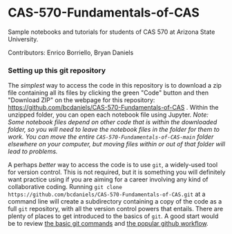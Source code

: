 # CAS-570-Fundamentals-of-CAS
Sample notebooks and tutorials for students of CAS 570 at Arizona State University.

Contributors: Enrico Borriello, Bryan Daniels

### Setting up this git repository
The _simplest_ way to access the code in this repository is to download a zip file containing all its files by clicking 
the green "Code" button and then "Download ZIP" on the webpage for this repository: https://github.com/bcdaniels/CAS-570-Fundamentals-of-CAS . 
Within the unzipped folder, you can open each notebook file using Jupyter. *Note: Some notebook files depend on other code that is within the downloaded 
folder, so you will need to leave the notebook files in the folder for them to work. You can move the entire `CAS-570-Fundamentals-of-CAS-main` 
folder elsewhere on your computer, but moving files within or out of that folder will lead to problems.*

A perhaps _better_ way to access the code is to use `git`, a widely-used tool for version control. This is not required, but it is 
something you will definitely want practice using if you are aiming for a career involving any kind of collaborative coding. 
Running `git clone https://github.com/bcdaniels/CAS-570-Fundamentals-of-CAS.git` at a command line will create a subdirectory containing 
a copy of the code as a full `git` repository, with all the version control powers that entails. There are plenty of places to get introduced 
to the basics of `git`. A good start would be to review 
[the basic git commands](https://www.freecodecamp.org/news/learn-the-basics-of-git-in-under-10-minutes-da548267cc91/) 
and [the popular github workflow](https://guides.github.com/introduction/flow/).
